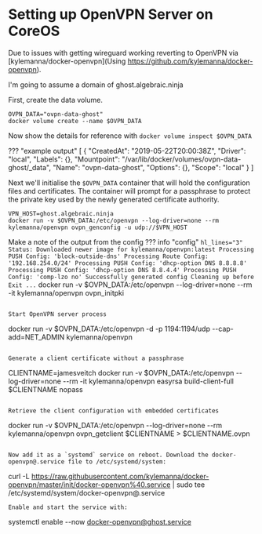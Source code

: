 # Setting up OpenVPN Server on CoreOS

Due to issues with getting wireguard working reverting to OpenVPN via [kylemanna/docker-openvpn](Using https://github.com/kylemanna/docker-openvpn).

I'm going to assume a domain of ghost.algebraic.ninja

First, create the data volume.
```
OVPN_DATA="ovpn-data-ghost"
docker volume create --name $OVPN_DATA
```

Now show the details for reference with `docker volume inspect $OVPN_DATA`

??? "example output"
    [
        {
            "CreatedAt": "2019-05-22T20:00:38Z",
            "Driver": "local",
            "Labels": {},
            "Mountpoint": "/var/lib/docker/volumes/ovpn-data-ghost/_data",
            "Name": "ovpn-data-ghost",
            "Options": {},
            "Scope": "local"
        }
    ]

Next we'll initialise the `$OVPN_DATA` container that will hold the configuration files and certificates. The container will prompt for a passphrase to protect the private key used by the newly generated certificate authority.

```
VPN_HOST=ghost.algebraic.ninja
docker run -v $OVPN_DATA:/etc/openvpn --log-driver=none --rm kylemanna/openvpn ovpn_genconfig -u udp://$VPN_HOST
```
Make a note of the output from the config
??? info "config"
    ``` hl_lines="3"
    Status: Downloaded newer image for kylemanna/openvpn:latest
    Processing PUSH Config: 'block-outside-dns'
    Processing Route Config: '192.168.254.0/24'
    Processing PUSH Config: 'dhcp-option DNS 8.8.8.8'
    Processing PUSH Config: 'dhcp-option DNS 8.8.4.4'
    Processing PUSH Config: 'comp-lzo no'
    Successfully generated config
    Cleaning up before Exit ...
    ```
docker run -v $OVPN_DATA:/etc/openvpn --log-driver=none --rm -it kylemanna/openvpn ovpn_initpki
```

Start OpenVPN server process

```
docker run -v $OVPN_DATA:/etc/openvpn -d -p 1194:1194/udp --cap-add=NET_ADMIN kylemanna/openvpn
```

Generate a client certificate without a passphrase

```
CLIENTNAME=jamesveitch
docker run -v $OVPN_DATA:/etc/openvpn --log-driver=none --rm -it kylemanna/openvpn easyrsa build-client-full $CLIENTNAME nopass
```

Retrieve the client configuration with embedded certificates

```
docker run -v $OVPN_DATA:/etc/openvpn --log-driver=none --rm kylemanna/openvpn ovpn_getclient $CLIENTNAME > $CLIENTNAME.ovpn
```

Now add it as a `systemd` service on reboot. Download the docker-openvpn@.service file to /etc/systemd/system:
```
curl -L https://raw.githubusercontent.com/kylemanna/docker-openvpn/master/init/docker-openvpn%40.service | sudo tee /etc/systemd/system/docker-openvpn@.service
```
Enable and start the service with:
```
systemctl enable --now docker-openvpn@ghost.service
```